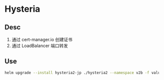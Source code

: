 # Hysteria

## Desc

1. 通过 cert-manager.io 创建证书
2. 通过 LoadBalancer 端口转发

## Use

```bash
helm upgrade --install hysteria2-jp ./hysteria2 --namespace v2b -f values.jp.yaml
```
